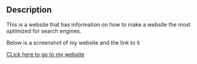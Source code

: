 ## Description
This is a website that has information on how to make a website the most optimized for search engines.

Below is a screenshot of my website and the link to it

<a href="">CLick here to go to my website<a>
